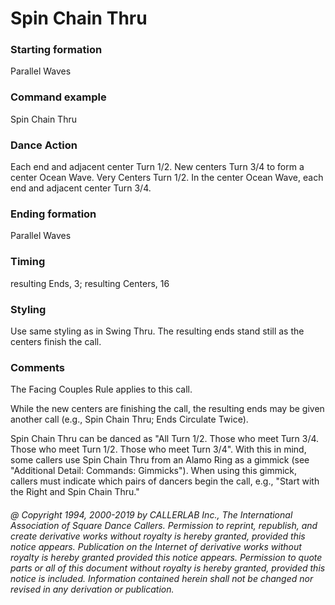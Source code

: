 
# Spin Chain Thru

### Starting formation

Parallel Waves

### Command example

Spin Chain Thru

### Dance Action

Each end and adjacent center Turn 1/2. New centers Turn 3/4 to form a center Ocean Wave. Very
Centers Turn 1/2. In the center Ocean Wave, each end and adjacent center Turn 3/4.

### Ending formation

Parallel Waves

### Timing

resulting Ends, 3; resulting Centers, 16

### Styling

Use same styling as in Swing Thru. The resulting ends stand still as the centers finish the call.

### Comments

The Facing Couples Rule applies to this call.

While the new centers are finishing the call, the resulting ends may be given another call (e.g., Spin Chain
Thru; Ends Circulate Twice).

Spin Chain Thru can be danced as "All Turn 1/2.
Those who meet Turn 3/4. Those who meet Turn 1/2. Those
who meet Turn 3/4".
With this in mind, some callers use Spin Chain Thru
from an Alamo Ring as a gimmick
(see "Additional Detail: Commands: Gimmicks").
When using this gimmick, callers must indicate which pairs
of dancers begin the call, e.g.,
"Start with the Right and Spin Chain Thru."

###### @ Copyright 1994, 2000-2019 by CALLERLAB Inc., The International Association of Square Dance Callers. Permission to reprint, republish, and create derivative works without royalty is hereby granted, provided this notice appears. Publication on the Internet of derivative works without royalty is hereby granted provided this notice appears. Permission to quote parts or all of this document without royalty is hereby granted, provided this notice is included. Information contained herein shall not be changed nor revised in any derivation or publication.
